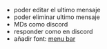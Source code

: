 - poder editar el ultimo mensaje
- poder eliminar ultimo mensaje
- MDs como discord
- responder como en discord
- añadir font: [menu bar](https://cdnjs.cloudflare.com/ajax/libs/font-awesome/6.0.0-beta3/css/all.min.css)